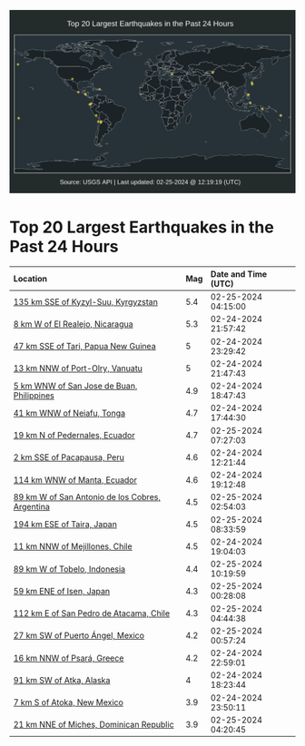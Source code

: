 ![Map](./map.png)

# Top 20 Largest Earthquakes in the Past 24 Hours

| Location | Mag | Date and Time (UTC) |
|:---|:---|:---|
| [135 km SSE of Kyzyl-Suu, Kyrgyzstan](https://earthquake.usgs.gov/earthquakes/eventpage/us7000m1fq) | 5.4 | 02-25-2024 04:15:00 |
| [8 km W of El Realejo, Nicaragua](https://earthquake.usgs.gov/earthquakes/eventpage/us7000m1ea) | 5.3 | 02-24-2024 21:57:42 |
| [47 km SSE of Tari, Papua New Guinea](https://earthquake.usgs.gov/earthquakes/eventpage/us7000m1et) | 5 | 02-24-2024 23:29:42 |
| [13 km NNW of Port-Olry, Vanuatu](https://earthquake.usgs.gov/earthquakes/eventpage/us7000m1e8) | 5 | 02-24-2024 21:47:43 |
| [5 km WNW of San Jose de Buan, Philippines](https://earthquake.usgs.gov/earthquakes/eventpage/us7000m1db) | 4.9 | 02-24-2024 18:47:43 |
| [41 km WNW of Neiafu, Tonga](https://earthquake.usgs.gov/earthquakes/eventpage/us7000m1dr) | 4.7 | 02-24-2024 17:44:30 |
| [19 km N of Pedernales, Ecuador](https://earthquake.usgs.gov/earthquakes/eventpage/us7000m1gh) | 4.7 | 02-25-2024 07:27:03 |
| [2 km SSE of Pacapausa, Peru](https://earthquake.usgs.gov/earthquakes/eventpage/us7000m1by) | 4.6 | 02-24-2024 12:21:44 |
| [114 km WNW of Manta, Ecuador](https://earthquake.usgs.gov/earthquakes/eventpage/us7000m1dh) | 4.6 | 02-24-2024 19:12:48 |
| [89 km W of San Antonio de los Cobres, Argentina](https://earthquake.usgs.gov/earthquakes/eventpage/us7000m1ff) | 4.5 | 02-25-2024 02:54:03 |
| [194 km ESE of Taira, Japan](https://earthquake.usgs.gov/earthquakes/eventpage/us7000m1gt) | 4.5 | 02-25-2024 08:33:59 |
| [11 km NNW of Mejillones, Chile](https://earthquake.usgs.gov/earthquakes/eventpage/us7000m1de) | 4.5 | 02-24-2024 19:04:03 |
| [89 km W of Tobelo, Indonesia](https://earthquake.usgs.gov/earthquakes/eventpage/us7000m1h0) | 4.4 | 02-25-2024 10:19:59 |
| [59 km ENE of Isen, Japan](https://earthquake.usgs.gov/earthquakes/eventpage/us7000m1f4) | 4.3 | 02-25-2024 00:28:08 |
| [112 km E of San Pedro de Atacama, Chile](https://earthquake.usgs.gov/earthquakes/eventpage/us7000m1ft) | 4.3 | 02-25-2024 04:44:38 |
| [27 km SW of Puerto Ángel, Mexico](https://earthquake.usgs.gov/earthquakes/eventpage/us7000m1f7) | 4.2 | 02-25-2024 00:57:24 |
| [16 km NNW of Psará, Greece](https://earthquake.usgs.gov/earthquakes/eventpage/us7000m1ep) | 4.2 | 02-24-2024 22:59:01 |
| [91 km SW of Atka, Alaska](https://earthquake.usgs.gov/earthquakes/eventpage/ak0242j9ewye) | 4 | 02-24-2024 18:23:44 |
| [7 km S of Atoka, New Mexico](https://earthquake.usgs.gov/earthquakes/eventpage/us7000m1ew) | 3.9 | 02-24-2024 23:50:11 |
| [21 km NNE of Miches, Dominican Republic](https://earthquake.usgs.gov/earthquakes/eventpage/pr2024056001) | 3.9 | 02-25-2024 04:20:45 |
